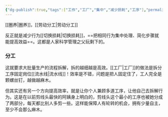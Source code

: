 ```yaml
---
{"dg-publish":true,"tags":["工作","工厂","集中","减少损耗","工序"],"permalink":"/集中处理/","dgPassFrontmatter":true,"noteIcon":""}
---
```



[[圈养\|圈养]]，[[劳动分工\|劳动分工]]

反正就是减少行为[[切换损耗\|切换损耗]]，==把相同行为集中处理、简化步骤就能提高效益==。这都是人家科学管理之父玩剩下的。

### 分工
这就要求大批量生产的流程拆解，拆的越细越是高效。[[工厂\|工厂]]的做法是拆分工序固定岗位[[流水线\|流水线]]！效率是不错，问题是把人固定住了，工人完全是颗螺丝钉，越做越麻木。

但其实还有另一个方向提高效率，就是让你个人兼顾多道工序，让他自己去拆解行为。这是在以前剪线头最快的阿姨身上明白的，剪线头这个最小的工序也被她分成了两部分，每天都比别人多剪一些。这样能保障人有轮转的机会，拥有少量自主，至少不会那么麻木。


